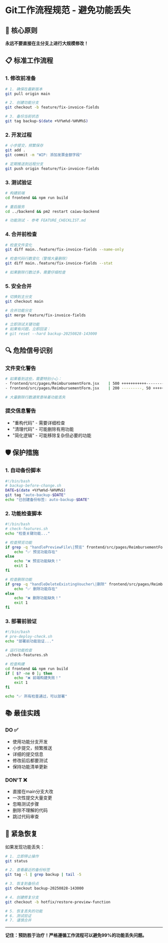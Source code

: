 # Git工作流程规范 - 避免功能丢失

## 🚨 核心原则

**永远不要直接在主分支上进行大规模修改！**

## 📋 标准工作流程

### 1. 修改前准备
```bash
# 1. 确保在最新版本
git pull origin main

# 2. 创建功能分支
git checkout -b feature/fix-invoice-fields

# 3. 备份当前状态
git tag backup-$(date +%Y%m%d-%H%M%S)
```

### 2. 开发过程
```bash
# 小步提交，频繁保存
git add .
git commit -m "WIP: 添加发票金额字段"

# 定期推送到远程分支
git push origin feature/fix-invoice-fields
```

### 3. 测试验证
```bash
# 构建前端
cd frontend && npm run build

# 重启服务
cd ../backend && pm2 restart caiwu-backend

# 功能测试 - 参考 FEATURE_CHECKLIST.md
```

### 4. 合并前检查
```bash
# 检查文件变化
git diff main..feature/fix-invoice-fields --name-only

# 检查代码行数变化（警惕大量删除）
git diff main..feature/fix-invoice-fields --stat

# 如果删除行数过多，需要仔细检查
```

### 5. 安全合并
```bash
# 切换到主分支
git checkout main

# 合并功能分支
git merge feature/fix-invoice-fields

# 立即测试关键功能
# 如果有问题，立即回滚：
# git reset --hard backup-20250828-143000
```

## 🔍 危险信号识别

### 文件变化警告
```bash
# 如果看到这些，需要特别小心：
- frontend/src/pages/ReimbursementForm.jsx    | 500 +++++++++++---------
- frontend/src/pages/ReimbursementForm.jsx    | 200 ---------, 50 +++++++

# 大量删除行数通常意味着功能丢失
```

### 提交信息警告
- "重构代码" - 需要详细检查
- "清理代码" - 可能删除有用功能
- "简化逻辑" - 可能移除复杂但必要的功能

## 🛡️ 保护措施

### 1. 自动备份脚本
```bash
#!/bin/bash
# backup-before-change.sh
DATE=$(date +%Y%m%d-%H%M%S)
git tag "auto-backup-$DATE"
echo "已创建备份标签: auto-backup-$DATE"
```

### 2. 功能检查脚本
```bash
#!/bin/bash
# check-features.sh
echo "检查关键功能..."

# 检查预览功能
if grep -q "handlePreviewFile\|预览" frontend/src/pages/ReimbursementForm.jsx; then
    echo "✅ 预览功能存在"
else
    echo "❌ 预览功能缺失！"
    exit 1
fi

# 检查删除功能
if grep -q "handleDeleteExistingVoucher\|删除" frontend/src/pages/ReimbursementForm.jsx; then
    echo "✅ 删除功能存在"
else
    echo "❌ 删除功能缺失！"
    exit 1
fi
```

### 3. 部署前验证
```bash
#!/bin/bash
# pre-deploy-check.sh
echo "部署前功能验证..."

# 运行功能检查
./check-features.sh

# 检查构建
cd frontend && npm run build
if [ $? -ne 0 ]; then
    echo "❌ 前端构建失败！"
    exit 1
fi

echo "✅ 所有检查通过，可以部署"
```

## 📚 最佳实践

### DO ✅
- 使用功能分支开发
- 小步提交，频繁推送
- 详细的提交信息
- 修改前后都要测试
- 保持功能清单更新

### DON'T ❌
- 直接在main分支大改
- 一次性提交大量变更
- 忽略测试步骤
- 删除不理解的代码
- 跳过代码审查

## 🚨 紧急恢复

如果发现功能丢失：
```bash
# 1. 立即停止操作
git status

# 2. 查看最近的备份标签
git tag -l | grep backup | tail -5

# 3. 恢复到备份点
git checkout backup-20250828-143000

# 4. 创建修复分支
git checkout -b hotfix/restore-preview-function

# 5. 恢复丢失的功能
# 6. 测试验证
# 7. 谨慎合并
```

---

**记住：预防胜于治疗！严格遵循工作流程可以避免99%的功能丢失问题。**
